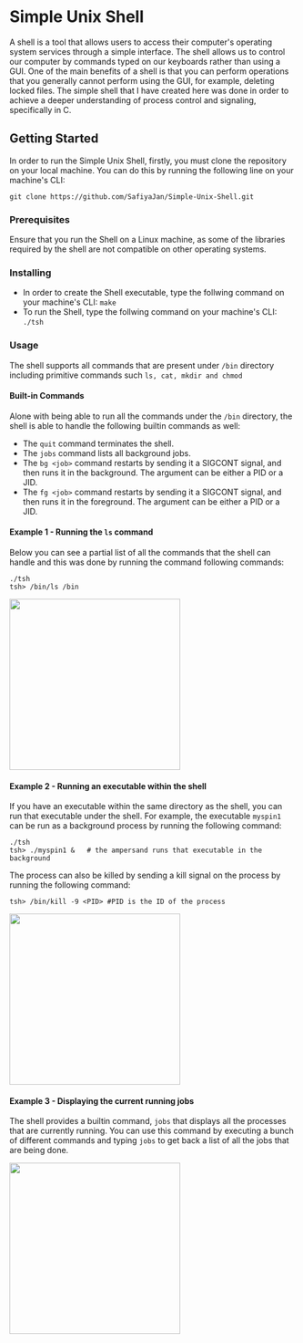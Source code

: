 # Simple Unix Shell

A shell is a tool that allows users to access their computer's operating system services through a simple interface. The shell allows us to control our computer by commands typed on our keyboards rather than using a GUI. One of the main benefits of a shell is that you can perform operations that you generally cannot perform using the GUI, for example, deleting locked files.
The simple shell that I have created here was done in order to achieve a deeper understanding of process control and signaling, specifically in C.

 
## Getting Started

In order to run the Simple Unix Shell, firstly, you must clone the repository on your local machine. You can do this by running the following line on your machine's CLI:

```git clone https://github.com/SafiyaJan/Simple-Unix-Shell.git```

### Prerequisites

Ensure that you run the Shell on a Linux machine, as some of the libraries required by the shell are not compatible on other operating systems.

### Installing

 - In order to create the Shell executable, type the follwing command on your machine's CLI:
```make```
 - To run the Shell, type the follwing command on your machine's CLI:
```./tsh```

### Usage

The shell supports all commands that are present under ```/bin``` directory including primitive commands such ```ls, cat, mkdir and chmod```

#### Built-in Commands

Alone with being able to run all the commands under the ```/bin``` directory, the shell is able to handle the following builtin commands as well:

- The ```quit``` command terminates the shell.
- The ```jobs``` command lists all background jobs.
- The ```bg <job>``` command restarts <job> by sending it a SIGCONT signal, and then runs it in the background. The <job> argument can be either a PID or a JID.
- The ```fg <job>``` command restarts <job> by sending it a SIGCONT signal, and then runs it in the foreground. The <job> argument can be either a PID or a JID.


#### Example 1 - Running the ```ls``` command

Below you can see a partial list of all the commands that the shell can handle and this was done by running the command following commands:
```
./tsh
tsh> /bin/ls /bin 
``` 
<img src="ls_example.png" width = "300" >

#### Example 2 - Running an executable within the shell 

If you have an executable within the same directory as the shell, you can run that executable under the shell. For example, the executable ```myspin1``` can be run as a background process by running the following command:
```
./tsh
tsh> ./myspin1 &   # the ampersand runs that executable in the background
``` 
The process can also be killed by sending a kill signal on the process by running the following command:

```
tsh> /bin/kill -9 <PID> #PID is the ID of the process
```
<img src="exec_example.png" width = "300" >

#### Example 3 - Displaying the current running jobs 

The shell provides a builtin command, ```jobs``` that displays all the processes that are currently running. You can use this command by executing a bunch of different commands and typing ```jobs``` to get back a list of all the jobs that are being done.

<img src="jobs_example.png" width = "300" >


